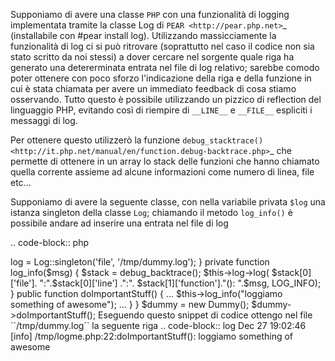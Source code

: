 <!--
.. title: pillole di PHP: loggare
.. slug: pillole-di-php-loggare
.. date: 2011-01-02 00:00:00
.. tags: 
.. category: 
.. link: 
.. description: 
.. type: text
-->

Supponiamo di avere una classe ``PHP`` con una funzionalità di logging implementata tramite la classe Log di `PEAR <http://pear.php.net>`_ (installabile con #pear install log). Utilizzando massicciamente la funzionalità di log ci si può ritrovare (soprattutto nel caso il codice non sia stato scritto da noi stessi) a dover cercare nel sorgente quale riga ha generato una detererminata entrata nel file di log relativo; sarebbe comodo poter ottenere con poco sforzo l'indicazione della riga e della funzione in cui è stata chiamata per avere un immediato feedback di cosa stiamo osservando. Tutto questo è possibile utilizzando un pizzico di reflection del linguaggio PHP, evitando così di riempire di ``__LINE__`` e ``__FILE__`` espliciti i messaggi di log.

Per ottenere questo utilizzerò la funzione `debug_stacktrace() <http://it.php.net/manual/en/function.debug-backtrace.php>`_ che permette di ottenere in un array lo stack delle funzioni che hanno chiamato quella corrente assieme ad alcune informazioni come numero di linea, file etc...

Supponiamo di avere la seguente classe, con nella variabile privata ``$log`` una istanza singleton della classe ``Log``; chiamando il metodo ``log_info()`` è possibile andare ad inserire una entrata nel file di log

.. code-block:: php

 <?

 require_once("Log.php");

 class Dummy {
	private $log;

	public function __construct() {
		$this->log = Log::singleton('file', '/tmp/dummy.log');
	}

	private function log_info($msg) {
		$stack = debug_backtrace();
		$this->log->log(
			$stack[0]['file'].
			":".$stack[0]['line']
			.":".
			$stack[1]['function']."(): ".$msg, LOG_INFO);
	}

	public function doImportantStuff() {
                ...
		$this->log_info("loggiamo something of awesome");
                ...
	}
 }

 $dummy = new Dummy();
 $dummy->doImportantStuff();

Eseguendo questo snippet di codice ottengo nel file ``/tmp/dummy.log`` la seguente riga

.. code-block:: log

 Dec 27 19:02:46  [info] /tmp/logme.php:22:doImportantStuff(): loggiamo something of awesome